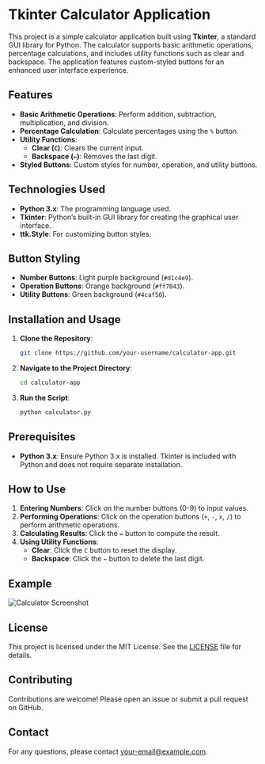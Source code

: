 # Tkinter Calculator Application

This project is a simple calculator application built using **Tkinter**, a standard GUI library for Python. The calculator supports basic arithmetic operations, percentage calculations, and includes utility functions such as clear and backspace. The application features custom-styled buttons for an enhanced user interface experience.

## Features

- **Basic Arithmetic Operations**: Perform addition, subtraction, multiplication, and division.
- **Percentage Calculation**: Calculate percentages using the `%` button.
- **Utility Functions**:
  - **Clear (`C`)**: Clears the current input.
  - **Backspace (`←`)**: Removes the last digit.
- **Styled Buttons**: Custom styles for number, operation, and utility buttons.

## Technologies Used

- **Python 3.x**: The programming language used.
- **Tkinter**: Python’s built-in GUI library for creating the graphical user interface.
- **ttk.Style**: For customizing button styles.

## Button Styling

- **Number Buttons**: Light purple background (`#d1c4e9`).
- **Operation Buttons**: Orange background (`#ff7043`).
- **Utility Buttons**: Green background (`#4caf50`).

## Installation and Usage

1. **Clone the Repository**:
    ```bash
    git clone https://github.com/your-username/calculator-app.git
    ```

2. **Navigate to the Project Directory**:
    ```bash
    cd calculator-app
    ```

3. **Run the Script**:
    ```bash
    python calculator.py
    ```

## Prerequisites

- **Python 3.x**: Ensure Python 3.x is installed. Tkinter is included with Python and does not require separate installation.

## How to Use

1. **Entering Numbers**: Click on the number buttons (0-9) to input values.
2. **Performing Operations**: Click on the operation buttons (`+`, `-`, `x`, `/`) to perform arithmetic operations.
3. **Calculating Results**: Click the `=` button to compute the result.
4. **Using Utility Functions**:
   - **Clear**: Click the `C` button to reset the display.
   - **Backspace**: Click the `←` button to delete the last digit.

## Example

![Calculator Screenshot](assets/calculator-screenshot.png) <!-- Replace with the actual path to your screenshot -->

## License

This project is licensed under the MIT License. See the [LICENSE](LICENSE) file for details.

## Contributing

Contributions are welcome! Please open an issue or submit a pull request on GitHub.

## Contact

For any questions, please contact [your-email@example.com](mailto:your-email@example.com).
